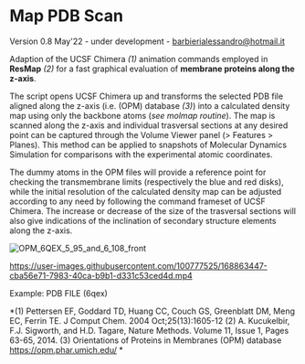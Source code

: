 # Map PDB Scan
Version 0.8 May'22 - under development - barbierialessandro@hotmail.it

 Adaption of the UCSF Chimera *(1)* animation commands employed in **ResMap** *(2)* for a fast graphical evaluation of **membrane proteins along the z-axis**. 

The script opens UCSF Chimera up and transforms the selected PDB file aligned along the z-axis (i.e. (OPM) database *(3)*) into a calculated density map using only the backbone atoms (*see molmap routine*). The map is scanned along the z-axis and individual trasversal sections at any desired point can be captured through the Volume Viewer panel (> Features > Planes). This method can be applied to snapshots of Molecular Dynamics Simulation for comparisons with the experimental atomic coordinates. 

The dummy atoms in the OPM files will provide a reference point for checking the transmembrane limits (respectively the blue and red disks), while the initial resolution of the calculated density map can be adjusted according to any need by following the command frameset of UCSF Chimera. The increase or decrease of the size of the trasversal sections will also give indications of the inclination of secondary structure elements along the z-axis. 

![OPM_6QEX_5_95_and_6_108_front](https://user-images.githubusercontent.com/100777525/170260798-9c13f13f-7684-4e3a-9939-edce5535d076.png)

https://user-images.githubusercontent.com/100777525/168863447-cba56e71-7983-40ca-b9b1-d331c53ced4d.mp4

Example: PDB FILE (6qex)

*(1) Pettersen EF, Goddard TD, Huang CC, Couch GS, Greenblatt DM, Meng EC, Ferrin TE. J Comput Chem. 2004 Oct;25(13):1605-12
(2) A. Kucukelbir, F.J. Sigworth, and H.D. Tagare, Nature Methods. Volume 11, Issue 1, Pages 63-65, 2014.
(3) Orientations of Proteins in Membranes (OPM) database https://opm.phar.umich.edu/ *
